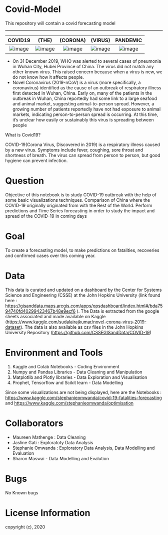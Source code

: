 # Covid-Model
This repository will contain a covid forecasting model
*************************************************************************************************************************
| COVID19                    | (THE)               | (CORONA)             |(VIRUS)            | PANDEMIC            |             
:---------------------------:|:------------------------:|:----------------:|:------------------:|:-------------------:
|![image](https://user-images.githubusercontent.com/56550310/80416697-3d8ca980-88dd-11ea-8b62-28bbc200c78d.png)|![image](https://user-images.githubusercontent.com/56550310/80416650-277ee900-88dd-11ea-8399-f4c656fc865a.png)|![image](https://user-images.githubusercontent.com/56550310/80417017-bd1a7880-88dd-11ea-88ef-f4e15c9c5eef.png)|![image](https://user-images.githubusercontent.com/56550310/80417067-d6bbc000-88dd-11ea-871a-667b7433e732.png)|![image](https://user-images.githubusercontent.com/56550310/80417135-efc47100-88dd-11ea-957e-29137b66ffaf.png)|

- On 31 December 2019, WHO was alerted to several cases of pneumonia in Wuhan City, Hubei Province of China. The virus did not match any other known virus. This raised concern because when a virus is new, we do not know how it affects people.
- Novel Coronavirus (2019-nCoV) is a virus (more specifically, a coronavirus) identified as the cause of an outbreak of respiratory illness first detected in Wuhan, China. Early on, many of the patients in the outbreak in Wuhan, China reportedly had some link to a large seafood and animal market, suggesting animal-to-person spread. However, a growing number of patients reportedly have not had exposure to animal markets, indicating person-to-person spread is occurring. At this time, it’s unclear how easily or sustainably this virus is spreading between people

What is Covid19?

COVID-19(Corona Virus, Discovered in 2019) is a respiratory illness caused by a new virus. Symptoms include fever, coughing, sore throat and shortness of breath. The virus can spread from person to person, but good hygiene can prevent infection.

# Question

Objective of this notebook is to study COVID-19 outbreak with the help of some basic visualizations techniques. Comparison of China where the COVID-19 originally originated from with the Rest of the World. Perform predictions and Time Series forecasting in order to study the impact and spread of the COVID-19 in coming days

# Goal
To create a forecasting model, to make predictions on fatalities, recoveries and confirmed cases over this coming year.

# Data 
This data is curated and updated on a dashboard by the Center for Systems Science and Engineering (CSSE) at the John Hopkins University (link found here : https://gisanddata.maps.arcgis.com/apps/opsdashboard/index.html#/bda7594740fd40299423467b48e9ecf6 ). The Data is extracted from the google sheets associated and made available on Kaggle (https://www.kaggle.com/sudalairajkumar/novel-corona-virus-2019-dataset). The data is also available as csv files in the John Hopkins University Repository (https://github.com/CSSEGISandData/COVID-19)

# Environment and Tools
1. Kaggle and Colab Notebooks - Coding Environment
2. Numpy and Pandas Libraries - Data Cleaning and Manipulation
3. Matplotlib and Plotly libraries - Data Exploration and Visualisation
4. Prophet, Tensorflow and Scikit learn - Data Modelling

Since some visualizations are not being displayed, here are the Notebooks : https://www.kaggle.com/stephanieomwanda/covid-19-fatalities-forecasting and https://www.kaggle.com/stephanieomwanda/optimisation

# Collaborators
- Maureen Mathenge : Data Cleaning
- Jasline Gati : Exploratoty Data Analysis
- Stephanie Omwanda : Exploratory Data Analysis, Data Modelling and Evaluation
- Sharon Maswai - Data Modelling and Evalution

# Bugs
No Known bugs

# License Information
copyright (c), 2020
